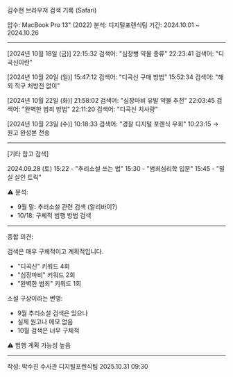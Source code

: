 김수현 브라우저 검색 기록 (Safari)

압수: MacBook Pro 13" (2022)
분석: 디지털포렌식팀
기간: 2024.10.01 ~ 2024.10.26

---
 [2024년 10월 18일 (금)]
   22:15:32 검색어: "심장병 약물 종류"
   22:23:41 검색어: "디곡신이란"
   
   [2024년 10월 20일 (일)]
   15:47:12 검색어: "디곡신 구매 방법"
   15:52:34 검색어: "해외 직구 처방전 없이"
   
   [2024년 10월 22일 (화)]
   21:58:02 검색어: "심장마비 유발 약물 추천"
   22:03:45 검색어: "완벽한 범죄 방법"
   22:11:20 검색어: "디곡신 치사량"
   
   [2024년 10월 23일 (수)]
   10:18:33 검색어: "경찰 디지털 포렌식 우회"
   10:23:15 → 원고 완성본 전송

---

[기타 참고 검색]

2024.09.28 (토)
15:22 - "추리소설 쓰는 법"
15:30 - "범죄심리학 입문"
15:45 - "밀실 살인 트릭"

⚠️ 분석:
- 9월 말: 추리소설 관련 검색 (알리바이?)
- 10/18: 구체적 범행 방법 검색

---

종합 의견:

검색은 매우 구체적이고 계획적입니다.
- "디곡신" 키워드 4회
- "심장마비" 키워드 2회
- "완벽한 범죄" 키워드 1회

소설 구상이라는 변명:
- 9월 추리소설 검색은 있으나
- 실제 원고나 메모 없음
- 10월 검색은 너무 구체적

⚠️ 범행 계획 가능성 높음

---
작성: 박수진 수사관
디지털포렌식팀
2025.10.31 09:30